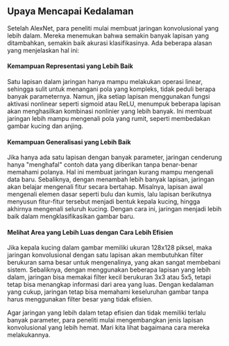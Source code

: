 ## **Upaya Mencapai Kedalaman**

Setelah AlexNet, para peneliti mulai membuat jaringan konvolusional yang lebih dalam. Mereka menemukan bahwa semakin banyak lapisan yang ditambahkan, semakin baik akurasi klasifikasinya. Ada beberapa alasan yang menjelaskan hal ini:  

#### **Kemampuan Representasi yang Lebih Baik**  
Satu lapisan dalam jaringan hanya mampu melakukan operasi linear, sehingga sulit untuk menangani pola yang kompleks, tidak peduli berapa banyak parameternya. Namun, jika setiap lapisan menggunakan fungsi aktivasi nonlinear seperti sigmoid atau ReLU, menumpuk beberapa lapisan akan menghasilkan kombinasi nonlinier yang lebih banyak. Ini membuat jaringan lebih mampu mengenali pola yang rumit, seperti membedakan gambar kucing dan anjing.  

#### **Kemampuan Generalisasi yang Lebih Baik**  
Jika hanya ada satu lapisan dengan banyak parameter, jaringan cenderung hanya "menghafal" contoh data yang diberikan tanpa benar-benar memahami polanya. Hal ini membuat jaringan kurang mampu mengenali data baru. Sebaliknya, dengan menambah lebih banyak lapisan, jaringan akan belajar mengenali fitur secara bertahap. Misalnya, lapisan awal mengenali elemen dasar seperti bulu dan kumis, lalu lapisan berikutnya menyusun fitur-fitur tersebut menjadi bentuk kepala kucing, hingga akhirnya mengenali seluruh kucing. Dengan cara ini, jaringan menjadi lebih baik dalam mengklasifikasikan gambar baru.  

#### **Melihat Area yang Lebih Luas dengan Cara Lebih Efisien**  
Jika kepala kucing dalam gambar memiliki ukuran 128x128 piksel, maka jaringan konvolusional dengan satu lapisan akan membutuhkan filter berukuran sama besar untuk mengenalinya, yang akan sangat membebani sistem. Sebaliknya, dengan menggunakan beberapa lapisan yang lebih dalam, jaringan bisa memakai filter kecil berukuran 3x3 atau 5x5, tetapi tetap bisa menangkap informasi dari area yang luas. Dengan kedalaman yang cukup, jaringan tetap bisa memahami keseluruhan gambar tanpa harus menggunakan filter besar yang tidak efisien.  

Agar jaringan yang lebih dalam tetap efisien dan tidak memiliki terlalu banyak parameter, para peneliti mulai mengembangkan jenis lapisan konvolusional yang lebih hemat. Mari kita lihat bagaimana cara mereka melakukannya.
